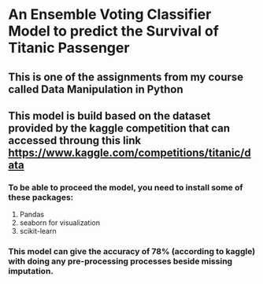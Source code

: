 # An Ensemble Voting Classifier Model to predict the Survival of Titanic Passenger

## This is one of the assignments from my course called Data Manipulation in Python

## This model is build based on the dataset provided by the kaggle competition that can accessed throung this link https://www.kaggle.com/competitions/titanic/data

### To be able to proceed the model, you need to install some of these packages:
1. Pandas
2. seaborn for visualization
3. scikit-learn

### This model can give the accuracy of 78% (according to kaggle) with doing any pre-processing processes beside missing imputation.

